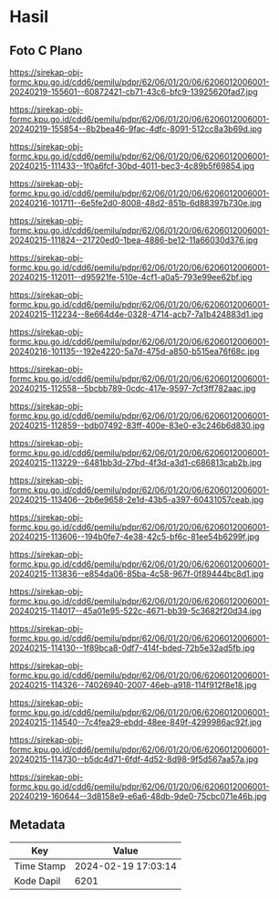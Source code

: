 # Hasil

## Foto C Plano

https://sirekap-obj-formc.kpu.go.id/cdd6/pemilu/pdpr/62/06/01/20/06/6206012006001-20240219-155601--60872421-cb71-43c6-bfc9-13925620fad7.jpg

https://sirekap-obj-formc.kpu.go.id/cdd6/pemilu/pdpr/62/06/01/20/06/6206012006001-20240219-155854--8b2bea46-9fac-4dfc-8091-512cc8a3b69d.jpg

https://sirekap-obj-formc.kpu.go.id/cdd6/pemilu/pdpr/62/06/01/20/06/6206012006001-20240215-111433--1f0a6fcf-30bd-4011-bec3-4c89b5f69854.jpg

https://sirekap-obj-formc.kpu.go.id/cdd6/pemilu/pdpr/62/06/01/20/06/6206012006001-20240216-101711--6e5fe2d0-8008-48d2-851b-6d88397b730e.jpg

https://sirekap-obj-formc.kpu.go.id/cdd6/pemilu/pdpr/62/06/01/20/06/6206012006001-20240215-111824--21720ed0-1bea-4886-be12-11a66030d376.jpg

https://sirekap-obj-formc.kpu.go.id/cdd6/pemilu/pdpr/62/06/01/20/06/6206012006001-20240215-112011--d95921fe-510e-4cf1-a0a5-793e99ee62bf.jpg

https://sirekap-obj-formc.kpu.go.id/cdd6/pemilu/pdpr/62/06/01/20/06/6206012006001-20240215-112234--8e664d4e-0328-4714-acb7-7a1b424883d1.jpg

https://sirekap-obj-formc.kpu.go.id/cdd6/pemilu/pdpr/62/06/01/20/06/6206012006001-20240216-101135--192e4220-5a7d-475d-a850-b515ea76f68c.jpg

https://sirekap-obj-formc.kpu.go.id/cdd6/pemilu/pdpr/62/06/01/20/06/6206012006001-20240215-112558--5bcbb789-0cdc-417e-9597-7cf3ff782aac.jpg

https://sirekap-obj-formc.kpu.go.id/cdd6/pemilu/pdpr/62/06/01/20/06/6206012006001-20240215-112859--bdb07492-83ff-400e-83e0-e3c246b6d830.jpg

https://sirekap-obj-formc.kpu.go.id/cdd6/pemilu/pdpr/62/06/01/20/06/6206012006001-20240215-113229--6481bb3d-27bd-4f3d-a3d1-c686813cab2b.jpg

https://sirekap-obj-formc.kpu.go.id/cdd6/pemilu/pdpr/62/06/01/20/06/6206012006001-20240215-113406--2b6e9658-2e1d-43b5-a397-60431057ceab.jpg

https://sirekap-obj-formc.kpu.go.id/cdd6/pemilu/pdpr/62/06/01/20/06/6206012006001-20240215-113606--194b0fe7-4e38-42c5-bf6c-81ee54b6299f.jpg

https://sirekap-obj-formc.kpu.go.id/cdd6/pemilu/pdpr/62/06/01/20/06/6206012006001-20240215-113836--e854da06-85ba-4c58-967f-0f89444bc8d1.jpg

https://sirekap-obj-formc.kpu.go.id/cdd6/pemilu/pdpr/62/06/01/20/06/6206012006001-20240215-114017--45a01e95-522c-4671-bb39-5c3682f20d34.jpg

https://sirekap-obj-formc.kpu.go.id/cdd6/pemilu/pdpr/62/06/01/20/06/6206012006001-20240215-114130--1f89bca8-0df7-414f-bded-72b5e32ad5fb.jpg

https://sirekap-obj-formc.kpu.go.id/cdd6/pemilu/pdpr/62/06/01/20/06/6206012006001-20240215-114326--74026940-2007-46eb-a918-114f912f8e18.jpg

https://sirekap-obj-formc.kpu.go.id/cdd6/pemilu/pdpr/62/06/01/20/06/6206012006001-20240215-114540--7c4fea29-ebdd-48ee-849f-4299986ac92f.jpg

https://sirekap-obj-formc.kpu.go.id/cdd6/pemilu/pdpr/62/06/01/20/06/6206012006001-20240215-114730--b5dc4d71-6fdf-4d52-8d98-9f5d567aa57a.jpg

https://sirekap-obj-formc.kpu.go.id/cdd6/pemilu/pdpr/62/06/01/20/06/6206012006001-20240219-160644--3d8158e9-e6a6-48db-9de0-75cbc071e46b.jpg


## Metadata

| Key        | Value               |
| ---------- | ------------------- |
| Time Stamp | 2024-02-19 17:03:14 |
| Kode Dapil | 6201                |



